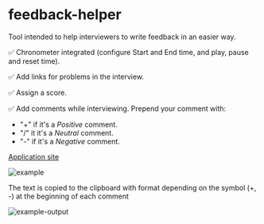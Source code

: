 # feedback-helper
Tool intended to help interviewers to write feedback in an easier way.

✅ Chronometer integrated (configure Start and End time, and play, pause and reset time).

✅ Add links for problems in the interview.

✅ Assign a score.

✅ Add comments while interviewing. Prepend your comment with:
  - "+" if it's a *Positive* comment.
  - "/" it it's a *Neutral* comment.
  - "-" if it's a *Negative* comment.
  
[Application site](https://proyecto-nutria.github.io/feedback-helper/)

![example](https://searleser97.gitlab.io/competitive-programming-notes/feedback-helper/feedbak_helper.png)

The text is copied to the clipboard with format depending on the symbol (+, -) at the beginning of each comment

![example-output](https://searleser97.gitlab.io/competitive-programming-notes/feedback-helper/feedback_helper_output.png)
